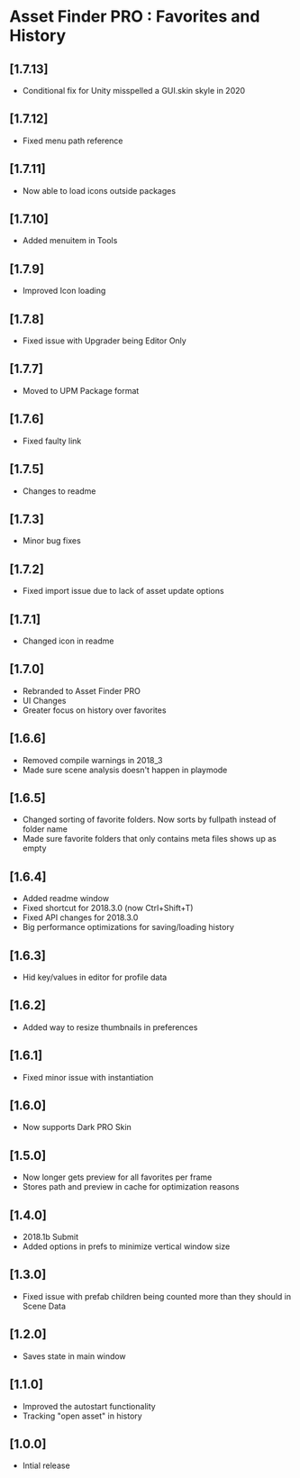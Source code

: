 # Asset Finder PRO : Favorites and History

## [1.7.13]
- Conditional fix for Unity misspelled a GUI.skin skyle in 2020

## [1.7.12]
- Fixed menu path reference

## [1.7.11]
- Now able to load icons outside packages

## [1.7.10]
- Added menuitem in Tools

## [1.7.9]
- Improved Icon loading

## [1.7.8]
- Fixed issue with Upgrader being Editor Only

## [1.7.7]
- Moved to UPM Package format

## [1.7.6]
- Fixed faulty link

## [1.7.5]
- Changes to readme

## [1.7.3]
- Minor bug fixes

## [1.7.2]
- Fixed import issue due to lack of asset update options

## [1.7.1]
- Changed icon in readme

## [1.7.0]
- Rebranded to Asset Finder PRO
- UI Changes
- Greater focus on history over favorites

## [1.6.6]
- Removed compile warnings in 2018_3
- Made sure scene analysis doesn't happen in playmode

## [1.6.5]
- Changed sorting of favorite folders. Now sorts by fullpath instead of folder name
- Made sure favorite folders that only contains meta files shows up as empty

## [1.6.4]
- Added readme window
- Fixed shortcut for 2018.3.0 (now Ctrl+Shift+T)
- Fixed API changes for 2018.3.0
- Big performance optimizations for saving/loading history

## [1.6.3]
- Hid key/values in editor for profile data

## [1.6.2]
- Added way to resize thumbnails in preferences

## [1.6.1]
- Fixed minor issue with instantiation

## [1.6.0]
- Now supports Dark PRO Skin

## [1.5.0]
- Now longer gets preview for all favorites per frame
- Stores path and preview in cache for optimization reasons

## [1.4.0]
- 2018.1b Submit
- Added options in prefs to minimize vertical window size

## [1.3.0]
- Fixed issue with prefab children being counted more than they should in Scene Data

## [1.2.0]
- Saves state in main window

## [1.1.0]
- Improved the autostart functionality
- Tracking "open asset" in history

## [1.0.0]
- Intial release

